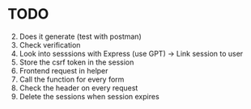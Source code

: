 # TODO

2. Does it generate (test with postman)
3. Check verification
4. Look into sesssions with Express (use GPT) -> Link session to user
5. Store the csrf token in the session
6. Frontend request in helper
7. Call the function for every form
8. Check the header on every request
9. Delete the sessions when session expires
